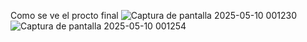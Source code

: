 Como se ve el procto final 
![Captura de pantalla 2025-05-10 001230](https://github.com/user-attachments/assets/f1c23bab-8600-4bfe-bccf-aeb902473c46)
![Captura de pantalla 2025-05-10 001254](https://github.com/user-attachments/assets/e53770e9-e6d8-409d-9c32-cb6b0900de1e)
